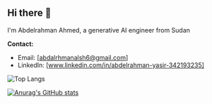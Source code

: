 ## Hi there 👋

I'm Abdelrahman Ahmed, a  generative AI engineer from Sudan 

**Contact:**
* Email: [abdalrhmanalsh6@gmail.com]
* LinkedIn: [www.linkedin.com/in/abdelrahman-yasir-342193235]

![Top Langs](https://github-readme-stats.vercel.app/api/top-langs/?username=anuraghazra&hide_progress=true)
  
[![Anurag's GitHub stats](https://github-readme-stats.vercel.app/api?username=Abdelrahman)](https://github.com/anuraghazra/github-readme-stats)







<!--
**AB-y1/AB-y1** is a ✨ _special_ ✨ repository because its `README.md` (this file) appears on your GitHub profile.

Here are some ideas to get you started:

- 🔭 I’m currently working on ...
- 🌱 I’m currently learning ...
- 👯 I’m looking to collaborate on ...
- 🤔 I’m looking for help with ...
- 💬 Ask me about ...
- 📫 How to reach me: ...
- 😄 Pronouns: ...
- ⚡ Fun fact: ...
-->
